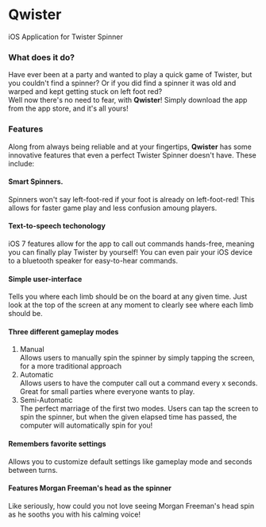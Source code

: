 # Qwister
iOS Application for Twister Spinner
### What does it do?
Have ever been at a party and wanted to play a quick game of Twister, but you couldn't find a spinner? Or if you did find a spinner
it was old and warped and kept getting stuck on left foot red?  
Well now there's no need to fear, with __Qwister__! Simply download the app from the app store, and it's all yours!
### Features
Along from always being reliable and at your fingertips, __Qwister__ has some innovative features that even a perfect Twister Spinner doesn't have. These include:
#### Smart Spinners.
Spinners won't say left-foot-red if your foot is already on left-foot-red! This allows for faster game play and less confusion amoung players.
#### Text-to-speech techonology 
iOS 7 features allow for the app to call out commands hands-free, meaning you can finally play Twister by yourself!
You can even pair your iOS device to a bluetooth speaker for easy-to-hear commands.
#### Simple user-interface 
Tells you where each limb should be on the board at any given time. Just look at the top of the screen at any moment to clearly see where each limb should be.
#### Three different gameplay modes 
1. Manual  
Allows users to manually spin the spinner by simply tapping the screen, for a more traditional approach
2. Automatic  
Allows users to have the computer call out a command every x seconds. Great for small parties where everyone wants to play.
3. Semi-Automatic  
The perfect marriage of the first two modes. Users can tap the screen to spin the spinner, but when the given elapsed time has passed, the computer will automatically spin for you!
#### Remembers favorite settings
Allows you to customize default settings like gameplay mode and seconds between turns.
#### Features Morgan Freeman's head as the spinner
Like seriously, how could you not love seeing Morgan Freeman's head spin as he sooths you with his calming voice!
